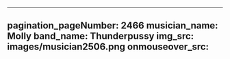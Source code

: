 ------
pagination_pageNumber: 2466
musician_name: Molly
band_name: Thunderpussy
img_src: images/musician2506.png
onmouseover_src: 
------